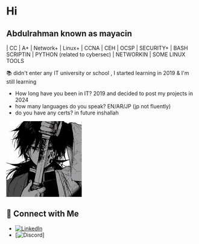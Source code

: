 # Hi

## Abdulrahman known as mayacin

| CC | A+ | Network+ | Linux+ | CCNA | CEH | OCSP | SECURITY+ | BASH SCRIPTIN | PYTHON (related to cybersec) | NETWORKIN | SOME LINUX TOOLS 

📚 didn't enter any IT university or school , I started learning in 2019 & I'm still learning 
- How long have you been in IT? 2019 and decided to post my projects in 2024
- how many languages do you speak? EN/AR/JP (jp not fluently)
- do you have any certs? in future inshallah
  
<img src="8bd0e35f70bd8e90eb017307b743a69b.jpg" width="200" height="200">
  


## 🔗 Connect with Me

- [![LinkedIn](https://img.shields.io/badge/LinkedIn-abderrahmane-blue)](https://www.linkedin.com/in/abderrahmane-toaba-75b341244/)
- [![Discord](https://img.shields.io/badge/Discord-mayacin-blue)]





